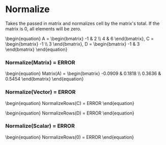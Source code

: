# Normalize

Takes the passed in matrix and normalizes cell by the matrix's total.
If the matrix is 0, all elements will be zero.

\begin{equation}
A = \begin{bmatrix}
    -1 & 2          \\\\
    4 & 6
\end{bmatrix}, 
    C = \begin{bmatrix}
    -1 \\\\
    3
\end{bmatrix}, 
D = \begin{bmatrix}
    -1 & 3
\end{bmatrix}
\end{equation}

### Normalize(Matrix) = ERROR

\begin{equation}
Matrix(A) = \begin{bmatrix}
    -0.0909 & 0.1818 \\\\
    0.3636 & 0.5454
\end{bmatrix}
\end{equation}

### Normalize(Vector) = ERROR

\begin{equation}
NormalizeRows(C) = ERROR
\end{equation}

\begin{equation}
NormalizeRows(D) = ERROR
\end{equation}

### Normalize(Scalar) = ERROR

\begin{equation}
NormalizeRows(0) = ERROR
\end{equation}